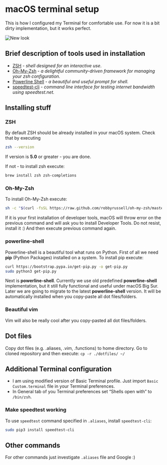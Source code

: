 # macOS terminal setup
This is how I configured my Terminal for comfortable use.
For now it is a bit dirty implementation, but it works perfect.

![New look](screenshot.png?raw=true "New look")

## Brief description of tools used in installation
- [ZSH](http://www.zsh.org) - _shell designed for an interactive use_.
- [Oh-My-Zsh](https://github.com/robbyrussell/oh-my-zsh/wiki/Installing-ZSH) - _a delightful community-driven framework for managing your zsh configuration._
- [Powerline Shell](https://github.com/banga/powerline-shell) - _a beautiful and useful prompt for shell._
- [speedtest-cli](https://github.com/sivel/speedtest-cli) - _command line interface for testing internet bandwidth using speedtest.net._

## Installing stuff
### ZSH
By default ZSH should be already installed in your macOS system.
Check that by executing 
```bash
zsh --version
```
If version is **5.0** or greater - you are done.

If not - to install zsh execute:
```bash
brew install zsh zsh-completions
```

### Oh-My-Zsh
To install Oh-My-Zsh execute:
```bash
sh -c "$(curl -fsSL https://raw.github.com/robbyrussell/oh-my-zsh/master/tools/install.sh)"
```

If it is your first installation of developer tools, macOS will throw error on the previous command and will ask you to install Developer Tools. Do not resist, install it :) And then execute previous command again.

### powerline-shell
Powerline-shell is a beautiful tool what runs on Python.
First of all we need **pip** (Python Packages) installed on a system.
To install pip execute:
```bash
curl https://bootstrap.pypa.io/get-pip.py -o get-pip.py
sudo python3 get-pip.py
```

Next is **powerline-shell**.
Currently we use old predefined **powerline-shell** implementation, but it still fully functional and useful under macOS Big Sur. Later we are going to migrate to the latest **powerline-shell** version.
It will be automatically installed when you copy-paste all dot files/folders.

### Beautiful vim
Vim will also be really cool after you copy-pasted all dot files/folders.


## Dot files
Copy dot files (e.g. .aliases, .vim, .functions) to home directory.
Go to cloned repository and then execute:
`cp -r ./dotfiles/ ~/`

## Additional Terminal configuration
- I am using modified version of Basic Terminal profile. Just import `Basic Custom.terminal` file in your Terminal preferences.
- In General tab of you Terminal preferences set “Shells open with” to `/bin/zsh`.

### Make speedtest working
To use `speedtest` command specified in `.aliases`, install `speedtest-cli`:
```bash
sudo pip3 install speedtest-cli
```

## Other commands
For other commands just investigate `.aliases` file and Google :)
